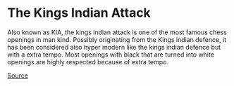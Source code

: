 The Kings Indian Attack
=======================

Also known as KIA, the kings indian attack is one of the most famous chess openings in man kind. Possibly originating from the Kings indian defence, it has been considered also hyper modern like the kings indian defence but with a extra tempo. Most openings with black that are turned into white openings are highly respected because of extra tempo. 

[Source](http://www.chess.com/blog/monsterking/top-10-most-powerful-openings)